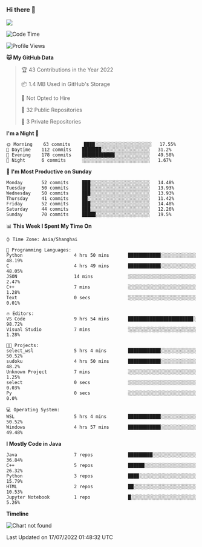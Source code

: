 ### Hi there 👋

<!--
**zhou-ning/zhou-ning** is a ✨ _special_ ✨ repository because its `README.md` (this file) appears on your GitHub profile.

Here are some ideas to get you started:

- 🔭 I’m currently working on ...
- 🌱 I’m currently learning ...
- 👯 I’m looking to collaborate on ...
- 🤔 I’m looking for help with ...
- 💬 Ask me about ...
- 📫 How to reach me: ...
- 😄 Pronouns: ...
- ⚡ Fun fact: ...
-->
![](https://github-readme-stats.vercel.app/api?username=zhou-ning)

<!--START_SECTION:waka-->
![Code Time](http://img.shields.io/badge/Code%20Time-0%20secs-blue)

![Profile Views](http://img.shields.io/badge/Profile%20Views-1-blue)

**🐱 My GitHub Data** 

> 🏆 43 Contributions in the Year 2022
 > 
> 📦 1.4 MB Used in GitHub's Storage 
 > 
> 🚫 Not Opted to Hire
 > 
> 📜 32 Public Repositories 
 > 
> 🔑 3 Private Repositories  
 > 
**I'm a Night 🦉** 

```text
🌞 Morning    63 commits     ████░░░░░░░░░░░░░░░░░░░░░   17.55% 
🌆 Daytime    112 commits    ███████░░░░░░░░░░░░░░░░░░   31.2% 
🌃 Evening    178 commits    ████████████░░░░░░░░░░░░░   49.58% 
🌙 Night      6 commits      ░░░░░░░░░░░░░░░░░░░░░░░░░   1.67%

```
📅 **I'm Most Productive on Sunday** 

```text
Monday       52 commits     ███░░░░░░░░░░░░░░░░░░░░░░   14.48% 
Tuesday      50 commits     ███░░░░░░░░░░░░░░░░░░░░░░   13.93% 
Wednesday    50 commits     ███░░░░░░░░░░░░░░░░░░░░░░   13.93% 
Thursday     41 commits     ██░░░░░░░░░░░░░░░░░░░░░░░   11.42% 
Friday       52 commits     ███░░░░░░░░░░░░░░░░░░░░░░   14.48% 
Saturday     44 commits     ███░░░░░░░░░░░░░░░░░░░░░░   12.26% 
Sunday       70 commits     █████░░░░░░░░░░░░░░░░░░░░   19.5%

```


📊 **This Week I Spent My Time On** 

```text
⌚︎ Time Zone: Asia/Shanghai

💬 Programming Languages: 
Python                   4 hrs 50 mins       ████████████░░░░░░░░░░░░░   48.19% 
C                        4 hrs 49 mins       ████████████░░░░░░░░░░░░░   48.05% 
JSON                     14 mins             ░░░░░░░░░░░░░░░░░░░░░░░░░   2.47% 
C++                      7 mins              ░░░░░░░░░░░░░░░░░░░░░░░░░   1.28% 
Text                     0 secs              ░░░░░░░░░░░░░░░░░░░░░░░░░   0.01%

🔥 Editors: 
VS Code                  9 hrs 54 mins       ████████████████████████░   98.72% 
Visual Studio            7 mins              ░░░░░░░░░░░░░░░░░░░░░░░░░   1.28%

🐱‍💻 Projects: 
select_wsl               5 hrs 4 mins        ████████████░░░░░░░░░░░░░   50.52% 
sudoku                   4 hrs 50 mins       ████████████░░░░░░░░░░░░░   48.2% 
Unknown Project          7 mins              ░░░░░░░░░░░░░░░░░░░░░░░░░   1.25% 
select                   0 secs              ░░░░░░░░░░░░░░░░░░░░░░░░░   0.03% 
Py                       0 secs              ░░░░░░░░░░░░░░░░░░░░░░░░░   0.0%

💻 Operating System: 
WSL                      5 hrs 4 mins        ████████████░░░░░░░░░░░░░   50.52% 
Windows                  4 hrs 57 mins       ████████████░░░░░░░░░░░░░   49.48%

```

**I Mostly Code in Java** 

```text
Java                     7 repos             █████████░░░░░░░░░░░░░░░░   36.84% 
C++                      5 repos             ██████░░░░░░░░░░░░░░░░░░░   26.32% 
Python                   3 repos             ████░░░░░░░░░░░░░░░░░░░░░   15.79% 
HTML                     2 repos             ██░░░░░░░░░░░░░░░░░░░░░░░   10.53% 
Jupyter Notebook         1 repo              █░░░░░░░░░░░░░░░░░░░░░░░░   5.26%

```


**Timeline**

![Chart not found](https://raw.githubusercontent.com/zhou-ning/zhou-ning/main/charts/bar_graph.png) 


 Last Updated on 17/07/2022 01:48:32 UTC
<!--END_SECTION:waka-->
